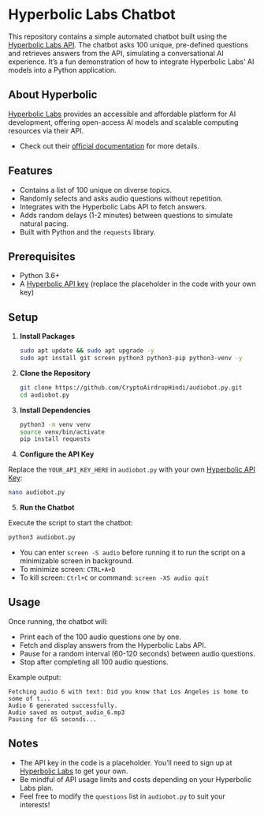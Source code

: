 # Hyperbolic Labs Chatbot
This repository contains a simple automated chatbot built using the [Hyperbolic Labs API](https://app.hyperbolic.xyz). The chatbot asks 100 unique, pre-defined questions and retrieves answers from the API, simulating a conversational AI experience. It’s a fun demonstration of how to integrate Hyperbolic Labs' AI models into a Python application.

## About Hyperbolic
[Hyperbolic Labs](https://hyperbolic.xyz) provides an accessible and affordable platform for AI development, offering open-access AI models and scalable computing resources via their API.
* Check out their [official documentation](https://docs.hyperbolic.xyz) for more details.

## Features
- Contains a list of 100 unique  on diverse topics.
- Randomly selects and asks audio questions without repetition.
- Integrates with the Hyperbolic Labs API to fetch answers.
- Adds random delays (1-2 minutes) between questions to simulate natural pacing.
- Built with Python and the `requests` library.

## Prerequisites
- Python 3.6+
- A [Hyperbolic API key](https://app.hyperbolic.xyz/settings) (replace the placeholder in the code with your own key)

## Setup
1. **Install Packages**
   ```bash
   sudo apt update && sudo apt upgrade -y
   sudo apt install git screen python3 python3-pip python3-venv -y
   ```
2. **Clone the Repository**
   ```bash
   git clone https://github.com/CryptoAirdropHindi/audiobot.py.git
   cd audiobot.py
   ```
3. **Install Dependencies**
   ```bash
   python3 -m venv venv
   source venv/bin/activate
   pip install requests
   ```
4. **Configure the API Key**

Replace the `YOUR_API_KEY_HERE` in `audiobot.py` with your own [Hyperbolic API Key](https://app.hyperbolic.xyz/settings):
   ```bash
nano audiobot.py
   ```
5. **Run the Chatbot**

Execute the script to start the chatbot:
   ```bash
   python3 audiobot.py
   ```
* You can enter `screen -S audio` before running it to run the script on a minimizable screen in background.
* To minimize screen: `CTRL+A+D`
* To kill screen: `Ctrl+C` or command: `screen -XS audio quit`

## Usage
Once running, the chatbot will:
* Print each of the 100 audio questions one by one.
* Fetch and display answers from the Hyperbolic Labs API.
* Pause for a random interval (60-120 seconds) between audio questions.
* Stop after completing all 100 audio questions.

Example output:
```
Fetching audio 6 with text: Did you know that Los Angeles is home to some of t...
Audio 6 generated successfully.
Audio saved as output_audio_6.mp3
Pausing for 65 seconds...
```

## Notes
* The API key in the code is a placeholder. You’ll need to sign up at [Hyperbolic Labs](https://app.hyperbolic.xyz/) to get your own.
* Be mindful of API usage limits and costs depending on your Hyperbolic Labs plan.
* Feel free to modify the `questions` list in `audiobot.py` to suit your interests!
